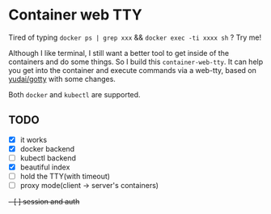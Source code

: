 # Container web TTY

Tired of typing `docker ps | grep xxx` && `docker exec -ti xxxx sh` ? Try me!

Although I like terminal, I still want a better tool to get inside of the containers and do some things. So I build this `container-web-tty`. It can help you get into the container and execute commands via a web-tty, based on [yudai/gotty](https://github.com/yudai/gotty) with some changes.

Both `docker` and `kubectl` are supported.

## TODO

- [x] it works
- [x] docker backend
- [ ] kubectl backend
- [x] beautiful index
- [ ] hold the TTY(with timeout)
- [ ] proxy mode(client -> server's containers)

~~- [ ] session and auth~~
